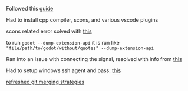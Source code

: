 Followed this [guide](https://docs.godotengine.org/en/stable/tutorials/scripting/gdextension/gdextension_cpp_example.html)

Had to install cpp compiler, scons, and various vscode plugins

scons related error solved with [this](https://github.com/godotengine/godot-cpp/issues/1518)

to run `godot --dump-extension-api` it is run like `"file/path/to/godot/without/quotes" --dump-extension-api`

Ran into an issue with connecting the signal, resolved with info from [this](https://github.com/godotengine/godot/issues/69813)

Had to setup windows ssh agent and pass: [this](https://stackoverflow.com/questions/65741816/error-connecting-to-agent-no-such-file-or-directory-adding-key-to-ssh-agent)

[refreshed git merging strategies](https://graphite.dev/guides/git-rebase-vs-fast-forward)
